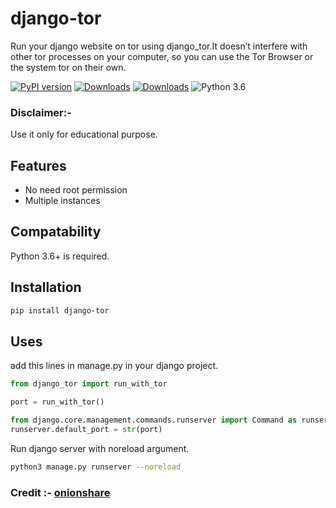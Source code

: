 # django-tor

Run your django website on tor using django_tor.It doesn’t interfere with other tor processes on your computer, so you can use the Tor Browser or the system tor on their own.

 [![PyPI version](https://badge.fury.io/py/django-tor.svg)](https://badge.fury.io/py/django-tor)
 [![Downloads](https://pepy.tech/badge/django-tor/month)](https://pepy.tech/project/django-tor)
 [![Downloads](https://static.pepy.tech/personalized-badge/django-tor?period=total&units=international_system&left_color=green&right_color=blue&left_text=Total%20Downloads)](https://pepy.tech/project/django-tor)
 ![Python 3.6](https://img.shields.io/badge/python-3.6-yellow.svg)


### Disclaimer:-
Use it only for educational purpose.

## Features
- No need root permission
- Multiple instances

## Compatability
Python 3.6+ is required.

## Installation

```bash
pip install django-tor
```

## Uses

add this lines in manage.py in your django project.
```py
from django_tor import run_with_tor

port = run_with_tor()

from django.core.management.commands.runserver import Command as runserver
runserver.default_port = str(port)
```

Run django server with noreload argument.
```sh
python3 manage.py runserver --noreload
```

### Credit :- [onionshare](https://github.com/onionshare/onionshare)